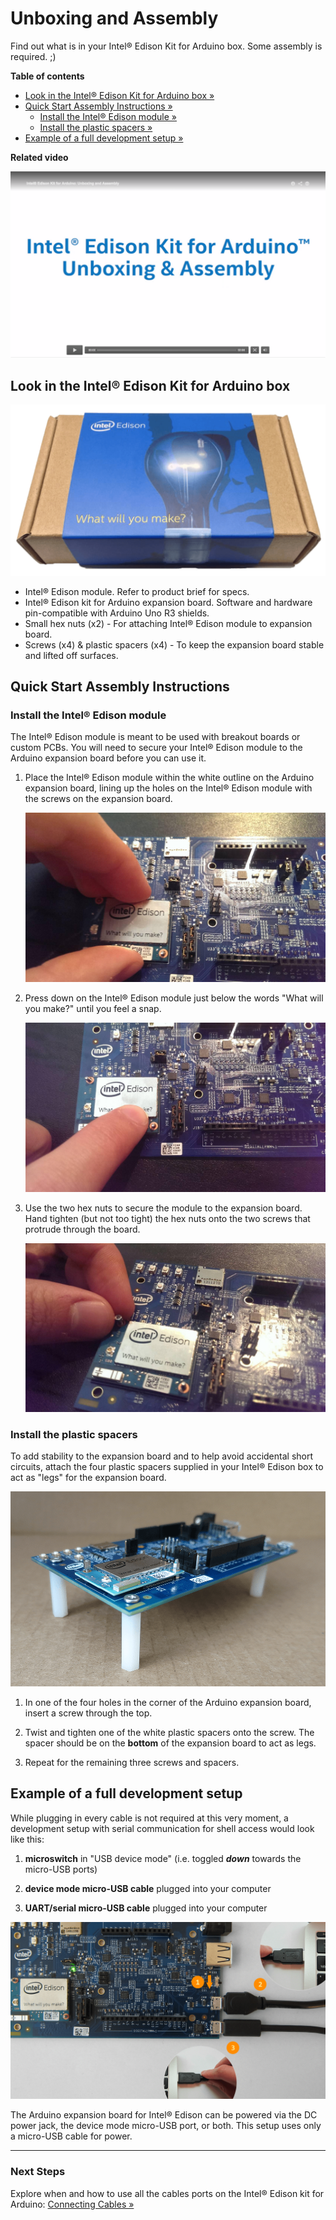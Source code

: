# Unboxing and Assembly

Find out what is in your Intel® Edison Kit for Arduino box. Some assembly is required. ;)

**Table of contents**

* [Look in the Intel® Edison Kit for Arduino box »](#look-in-the-intel-edison-kit-for-arduino-box)
* [Quick Start Assembly Instructions »](#quick-start-assembly-instructions)
	* [Install the Intel® Edison module »](#install-the-intel-edison-module)
	* [Install the plastic spacers »](#install-the-plastic-spacers)
* [Example of a full development setup »](#example-of-a-full-development-setup)

**Related video**

[![Intel Edison Kit for Arduino: Unboxing and Assembly - screenshot](images/video_screenshot-unboxing_assembly.png)](https://software.intel.com/en-us/videos/intel-edison-kit-for-arduino-unboxing-and-assembly)

## Look in the Intel® Edison Kit for Arduino box

![Intel® Edison retail box](images/retail_box.png)

* Intel® Edison module. Refer to product brief for specs. 
* Intel® Edison kit for Arduino expansion board. Software and hardware pin-compatible with Arduino Uno R3 shields. 
* Small hex nuts (x2) - For attaching Intel® Edison module to expansion board.
* Screws (x4) & plastic spacers (x4) - To keep the expansion board stable and lifted off surfaces.


## Quick Start Assembly Instructions

### Install the Intel® Edison module

The Intel® Edison module is meant to be used with breakout boards or custom PCBs. You will need to secure your Intel® Edison module to the Arduino expansion board before you can use it.

1. Place the Intel® Edison module within the white outline on the Arduino expansion board, lining up the holes on the Intel® Edison module with the screws on the expansion board.

	![Placement of Intel® Edison module on Arduino expansion board](images/module_install-placement.jpg)

2. Press down on the Intel® Edison module just below the words "What will you make?" until you feel a snap.

	![Press down on Intel® Edison module](images/module_install-press_down.jpg)

3. Use the two hex nuts to secure the module to the expansion board. Hand tighten (but not too tight) the hex nuts onto the two screws that protrude through the board.

	![Securing module with hex nut](images/module_install-screws.jpg)


### Install the plastic spacers

To add stability to the expansion board and to help avoid accidental short circuits, attach the four plastic spacers supplied in your Intel® Edison box to act as "legs" for the expansion board.

![Side view of Intel Edison with plastic spacers installed](images/plastic_spacers-side_view.png)

1. In one of the four holes in the corner of the Arduino expansion board, insert a screw through the top.

2. Twist and tighten one of the white plastic spacers onto the screw. The spacer should be on the **bottom** of the expansion board to act as legs.

3. Repeat for the remaining three screws and spacers.


## Example of a full development setup

While plugging in every cable is not required at this very moment, a development setup with serial communication for shell access would look like this:

1. **microswitch** in "USB device mode" (i.e. toggled **_down_** towards the micro-USB ports)

2. **device mode micro-USB cable** plugged into your computer

3. **UART/serial micro-USB cable** plugged into your computer

![Cable and microswitch setup for Intel® Edison development](images/cables-full_dev_setup.png)

The Arduino expansion board for Intel® Edison can be powered via the DC power jack, the device mode micro-USB port, or both. This setup uses only a micro-USB cable for power.

---

### Next Steps

Explore when and how to use all the cables ports on the Intel® Edison kit for Arduino: [Connecting Cables »](connecting_cables.md)


